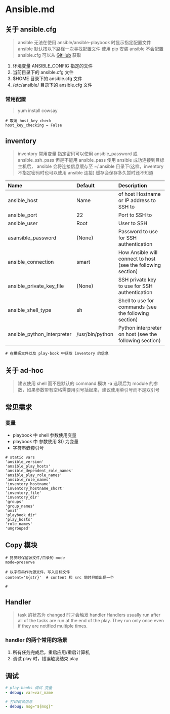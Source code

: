 # Ansible.md

## 关于 ansible.cfg

> ansible 无法在使用 ansible/ansible-playbook 时显示指定配置文件
> ansible 默认按以下路径一次寻找配置文件
> 使用 pip 安装 ansible 不会配置 ansible.cfg 可以从 [GitHub](https://github.com/ansible/ansible/blob/devel/examples/ansible.cfg) 获取

1. 环境变量 ANSIBLE_CONFIG 指定的文件
2. 当前目录下的 ansible.cfg 文件
3. $HOME 目录下的 ansible.cfg 文件
4. /etc/ansible/ 目录下的 ansible.cfg 文件

### 常用配置

> yum install cowsay

```shell
# 取消 host_key check
host_key_checking = False
```

## inventory

> inventory 常用变量
> 指定密码可以使用 ansible_password 或 ansible_ssh_pass 但是不能用 ansible_pass
> 使用 ansible 成功连接到目标主机后， ansible 会将连接信息缓存至 ~/.ansible 目录下(这样，inventory 不指定密码时也可以使用 ansible 连接)
> 缓存会保存多久暂时还不知道

Name                       | Default         | Description
:--                        | :---            | :--
ansible_host               | Name            | of host Hostname or IP address to SSH to
ansible_port               | 22              | Port to SSH to
ansible_user               | Root            | User to SSH
asansible_password         | (None)          | Password to use for SSH authentication
ansible_connection         | smart           | How Ansible will connect to host (see the following section)
ansible_private_key_file   | (None)          | SSH private key to use for SSH authentication
ansible_shell_type         | sh              | Shell to use for commands (see the following section)
ansible_python_interpreter | /usr/bin/python | Python interpreter on host (see the following section)

```shell
# 在模板文件以及 play-book 中获取 inventory 的信息

```

## 关于 ad-hoc

> 建议使用 shell 而不是默认的 command 模块
> -a 选项后为 module 的参数，如果参数带有空格需要用引号括起来，建议使用单引号而不是双引号

## 常见需求

### 变量

- playbook 中 shell 参数使用变量
- playbook 中 参数使用 $() 为变量
- 字符串嵌套引号

```shell
# static vars
'ansible_version'
'ansible_play_hosts'
'ansible_dependent_role_names'
'ansible_play_role_names'
'ansible_role_names'
'inventory_hostname'
'inventory_hostname_short'
'inventory_file'
'inventory_dir'
'groups'
'group_names'
'omit'
'playbook_dir'
'play_hosts'
'role_names'
'ungrouped'
```

## Copy 模块

```shell
# 拷贝时保留源文件/目录的 mode
mode=preserve

# 以字符串作为源文件，写入目标文件
content='${str}'  # content 和 src 同时只能出现一个

#
```

## Handler

> task 的状态为 changed 时才会触发 handler
> Handlers usually run after all of the tasks are run at the end of the play.
> They run only once even if they are notified multiple times.

### handler 的两个常用的场景

1. 所有任务完成后，重启应用/重启计算机
2. 调试 play 时，错误触发结束 play

## 调试

```yaml
# play-books 调试 变量
- debug: var=var_name

# 打印调试信息
- debug: msg="${msg}"
```
